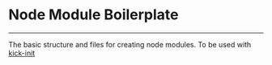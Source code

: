 # Node Module Boilerplate

---

The basic structure and files for creating node modules. To be used with [kick-init](https://www.npmjs.com/package/kick-init)
